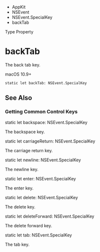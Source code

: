 

- AppKit
- NSEvent
- NSEvent.SpecialKey
-  backTab 

Type Property

# backTab

The back tab key.

macOS 10.9+

``` source
static let backTab: NSEvent.SpecialKey
```

## See Also

### Getting Common Control Keys

static let backspace: NSEvent.SpecialKey

The backspace key.

static let carriageReturn: NSEvent.SpecialKey

The carriage return key.

static let newline: NSEvent.SpecialKey

The newline key.

static let enter: NSEvent.SpecialKey

The enter key.

static let delete: NSEvent.SpecialKey

The delete key.

static let deleteForward: NSEvent.SpecialKey

The delete forward key.

static let tab: NSEvent.SpecialKey

The tab key.

